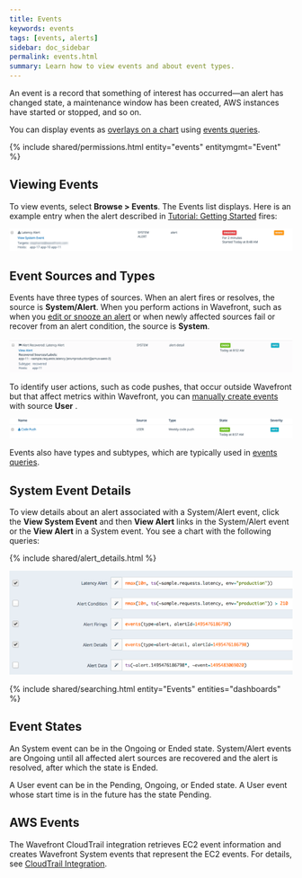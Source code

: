 ```yaml
---
title: Events
keywords: events
tags: [events, alerts]
sidebar: doc_sidebar
permalink: events.html
summary: Learn how to view events and about event types.
---
```

An event is a record that something of interest has occurred&mdash;an alert has changed state,
a maintenance window has been created, AWS instances have started or stopped, and so on.

You can display events as [overlays on a chart](charts_events_displaying.html) using [events queries](events_queries.html).

{% include shared/permissions.html entity="events" entitymgmt="Event" %}

## Viewing Events

To view events, select **Browse > Events**. The Events list displays. Here is an example entry when the alert described in [Tutorial: Getting Started](tutorial_getting_started.html#create-an-alert) fires:

![Alert firing](images/event_alert_firing.png)


## Event Sources and Types

Events have three types of sources. When an alert fires or resolves, the source is **System/Alert**. When you perform actions in Wavefront, such as when you [edit or snooze an alert](alerts_managing.html) or when newly affected sources fail or recover from an alert condition, the source is **System**.

![Events system](images/event_system.png)

To identify user actions, such as code pushes, that occur outside Wavefront but that affect metrics within Wavefront, you can [manually create events](events_managing.html#creating-a-user-event) with source **User** .

![Events system](images/event_user.png)

Events also have types and subtypes, which are typically used in [events queries](events_queries.html).

## System Event Details

To view details about an alert associated with a System/Alert event, click the **View System Event** and then **View Alert** links in the System/Alert event or the **View Alert** in a System event. You see a chart with the following queries:

{% include shared/alert_details.html %}

![Alert notification](images/alert_notification.png)

{% include shared/searching.html entity="Events" entities="dashboards" %}


## Event States

An System event can be in the Ongoing or Ended state. System/Alert events are Ongoing until all affected alert sources are recovered and the alert is resolved, after which the state is Ended. 

A User event can be in the Pending, Ongoing, or Ended state. A User event whose start time is in the future has the state Pending.

## AWS Events

The Wavefront CloudTrail integration retrieves EC2 event information and creates Wavefront System events that represent the EC2 events. For details, see [CloudTrail Integration](integrations_aws_metrics.html#cloudtrail-integration).

